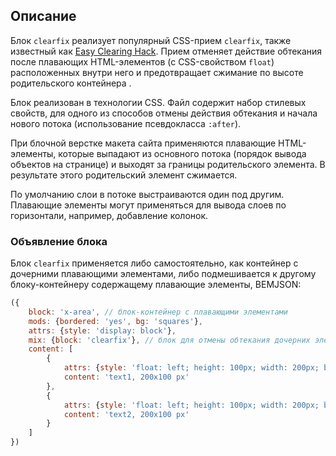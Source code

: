 
## Описание
Блок `clearfix` реализует популярный CSS-прием `clearfix`, также известный как [Easy Clearing Hack](http://www.456bereastreet.com/archive/200603/new_clearing_method_needed_for_ie7/).
Прием отменяет действие обтекания после плавающих HTML-элементов (с CSS-свойством `float`) расположенных внутри него и предотвращает сжимание по высоте родительского контейнера .

Блок реализован в технологии CSS. Файл содержит набор стилевых свойств, для одного из способов отмены действия обтекания и начала нового потока (использование псевдокласса `:after`).

При блочной верстке макета сайта применяются плавающие HTML-элементы, которые выпадают из основного потока (порядок вывода объектов на странице) и выходят за границы родительского элемента. В результате этого родительский элемент сжимается.

По умолчанию слои в потоке выстраиваются один под другим.
Плавающие элементы могут применяться для вывода слоев по горизонтали, например, добавление колонок.

### Объявление блока
Блок `clearfix` применяется либо самостоятельно, как контейнер c дочерними плавающими элементами, либо подмешивается к другому блоку-контейнеру содержащему плавающие элементы, BEMJSON:

```js
({
    block: 'x-area', // блок-контейнер с плавающими элементами
    mods: {bordered: 'yes', bg: 'squares'},
    attrs: {style: 'display: block'},
    mix: {block: 'clearfix'}, // блок для отмены обтекания дочерних элементов
    content: [
        {
            attrs: {style: 'float: left; height: 100px; width: 200px; background: #eda;'},
            content: 'text1, 200x100 px'
        },
        {
            attrs: {style: 'float: left; height: 100px; width: 200px; background: #ada;'},
            content: 'text2, 200x100 px'
        }
    ]
})
```


